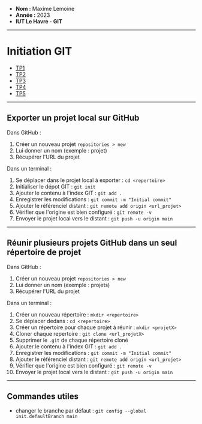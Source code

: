 - **Nom :** Maxime Lemoine
- **Année :** 2023
- **IUT Le Havre - GIT**

---

# Initiation GIT


* [TP1](https://github.com/Maximeuuu/initiation_GIT/tree/main/TP1)
* [TP2](https://github.com/Maximeuuu/initiation_GIT/tree/main/TP2)
* [TP3](https://github.com/Maximeuuu/initiation_GIT/tree/main/TP3)
* [TP4](https://github.com/Maximeuuu/initiation_GIT/tree/main/TP4)
* [TP5](https://github.com/Maximeuuu/initiation_GIT/tree/main/TP5)

* * *

## Exporter un projet local sur GitHub

Dans GitHub :

1. Créer un nouveau projet ``repositories > new``
2. Lui donner un nom (exemple : projet)
3. Récupérer l'URL du projet

Dans un terminal :

1. Se déplacer dans le projet local à exporter : ``cd <repertoire>``
2. Initialiser le dépot GIT : ``git init``
3. Ajouter le contenu à l'index GIT : ``git add .``
4. Enregistrer les modifications : ``git commit -m "Initial commit"``
5. Ajouter le référenciel distant : ``git remote add origin <url_projet>``
6. Vérifier que l'origine est bien configuré : ``git remote -v``
7. Envoyer le projet local vers le distant : ``git push -u origin main``

* * *

## Réunir plusieurs projets GitHub dans un seul répertoire de projet

Dans GitHub : 

1. Créer un nouveau projet ``repositories > new``
2. Lui donner un nom (exemple : projets)
3. Récupérer l'URL du projet

Dans un terminal :

1. Créer un nouveau répertoire : ``mkdir <repertoire>``
2. Se déplacer dedans : ``cd <repertoire>``
3. Créer un répertoire pour chaque projet à réunir : ``mkdir <projetX>``
4. Cloner chaque repertoire : ``git clone <url_projetX>``
5. Supprimer le ``.git`` de chaque répertoire cloné
6. Ajouter le contenu à l'index GIT : ``git add .``
7. Enregistrer les modifications : ``git commit -m "Initial commit"``
8. Ajouter le référenciel distant : ``git remote add origin <url_projet>``
9. Vérifier que l'origine est bien configuré : ``git remote -v``
10. Envoyer le projet local vers le distant : ``git push -u origin main``

* * *

## Commandes utiles

* changer le branche par défaut : ``git config --global init.defaultBranch main``
